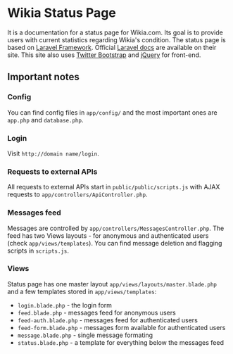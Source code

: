 # Wikia Status Page

It is a documentation for a status page for Wikia.com. Its goal is to provide users with current statistics regarding Wikia's condition.
The status page is based on [Laravel Framework](http://laravel.com/). Official [Laravel docs](http://laravel.com/docs) are available on their site.
This site also uses [Twitter Bootstrap](http://getbootstrap.com/) and [jQuery](http://jquery.com) for front-end.

## Important notes

### Config

You can find config files in ```app/config/``` and the most important ones are ```app.php``` and ```database.php```.

### Login

Visit ```http://domain name/login```.

### Requests to external APIs

All requests to external APIs start in ```public/public/scripts.js``` with AJAX requests to ```app/controllers/ApiController.php```.

### Messages feed

Messages are controlled by ```app/controllers/MessagesController.php```. The feed has two Views layouts - for anonymous and authenticated users (check ```app/views/templates```). You can find message deletion and flagging scripts in ```scripts.js```.

### Views

Status page has one master layout ```app/views/layouts/master.blade.php``` and a few templates stored in ```app/views/templates```:
* ```login.blade.php``` - the login form
* ```feed.blade.php``` - messages feed for anonymous users
* ```feed-auth.blade.php``` - messages feed for authenticated users
* ```feed-form.blade.php``` - messages form available for authenticated users
* ```message.blade.php``` - single message formating
* ```status.blade.php``` - a template for everything below the messages feed